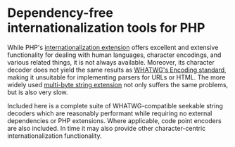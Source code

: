 # Dependency-free internationalization tools for PHP

While PHP's [internationalization extension][PHP_INTL] offers excellent and extensive functionality for dealing with human languages, character encodings, and various related things, it is not always available. Moreover, its character decoder does not yield the same results as [WHATWG's Encoding standard][ENCODING], making it unsuitable for implementing parsers for URLs or HTML. The more widely used [multi-byte string extension][PHP_MBSTRING] not only suffers the same problems, but is also very slow.

Included here is a complete suite of WHATWG-compatible seekable string decoders which are reasonably performant while requiring no external dependencies or PHP extensions. Where applicable, code point encoders are also included. In time it may also provide other character-centric internationalization functionality.

[PHP_INTL]:     https://php.net/manual/en/book.intl.php
[PHP_MBSTRING]: https://php.net/manual/en/book.mbstring.php
[ENCODING]:     https://encoding.spec.whatwg.org/
